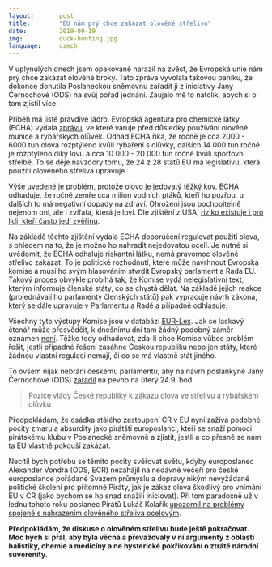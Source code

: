 ```yaml
---
layout:       post
title:        "EU nám prý chce zakázat olověné střelivo"
date:         2019-09-19
img:          duck-hunting.jpg
language:     czech
---
```


V uplynulých dnech jsem opakovaně narazil na zvěst, že Evropská unie nám prý chce zakázat olověné broky. Tato zpráva vyvolala takovou paniku, že dokonce donutila Poslaneckou sněmovnu zařadit ji z iniciativy Jany Černochové (ODS) na svůj pořad jednání. Zaujalo mě to natolik, abych si o tom zjistil více.

<!--more-->

Příběh má jisté pravdivé jádro. Evropská agentura pro chemické látky (ECHA) vydala [zprávu](https://echa.europa.eu/cs/-/echa-identifies-risks-to-terrestrial-environment-from-lead-ammunition), ve které varuje před důsledky používání olověné munice a rybářských olůvek. Odhad ECHA říká, že ročně je cca 2000 - 6000 tun olova rozptýleno kvůli rybaření s olůvky, dalších 14 000 tun ročně je rozptýleno díky lovu a cca 10 000 - 20 000 tun ročně kvůli sportovní střelbě. To se děje navzdory tomu, že 24 z 28 států EU má legislativu, která použití olověného střeliva upravuje.

Výše uvedené je problém, protože olovo je [jedovatý těžký kov](https://en.wikipedia.org/wiki/Lead_poisoning). ECHA odhaduje, že ročně zemře cca milion vodních ptáků, kteří ho pozřou, u dalších to má negativní dopady na zdraví. Ohroženi jsou pochopitelně nejenom oni, ale i zvířata, která je loví. Dle zjištění z USA, [riziko existuje i pro lidi, kteří často jedí zvěřinu](https://web.archive.org/web/20110526095843/http://www.rmef.org/NR/rdonlyres/F07627AA-4D94-4CBC-B8FD-4F4F18401303/0/ND_report.pdf).

Na základě těchto zjištění vydala ECHA doporučení regulovat použití olova, s ohledem na to, že je možno ho nahradit nejedovatou ocelí. Je nutné si uvědomit, že ECHA odhaluje riskantní látku, nemá pravomoc olověné střelivo zakázat. To je politické rozhodnutí, které může navrhnout Evropská komise a musí ho svým hlasováním stvrdit Evropský parlament a Rada EU. Takový proces obvykle probíhá tak, že Komise vydá nelegislativní text, kterým informuje členské státy, co se chystá dělat. Na základě jejich reakce (projednávají ho parlamenty členských států) pak vypracuje návrh zákona, který se dále upravuje v Parlamentu a Radě a případně odhlasuje.

Všechny tyto výstupy Komise jsou v databázi [EUR-Lex](https://eur-lex.europa.eu/homepage.html). Jak se laskavý čtenář může přesvědčit, k dnešnímu dni tam žádný podobný záměr oznámen [není](https://eur-lex.europa.eu/search.html?lang=cs&text=lead+ammunition&qid=1568918081348&type=quick&scope=EURLEX&sortOne=DD&sortOneOrder=desc&sortOneOrder=desc). Těžko tedy odhadovat, zda-li chce Komise vůbec problém řešit, jestli případné řešení zasáhne Českou republiku nebo jen státy, které žádnou vlastní regulaci nemají, či co se má vlastně stát jiného.

To ovšem nijak nebrání českému parlamentu, aby na návrh poslankyně Jany Černochové (ODS) [zařadil](http://www.psp.cz/sqw/ischuze.sqw?o=8&s=34)  na pevno na úterý 24.9. bod

> Pozice vlády České republiky k zákazu olova ve střelivu a rybářském olůvku

Předpokládám, že osádka stálého zastoupení ČR v EU nyní zažívá podobné pocity zmaru a absurdity jako pirátští europoslanci, kteří se snaží pomoci pirátskému klubu v Poslanecké sněmovně a zjistit, jestli a co přesně se nám ta EU vlastně pokouší zakázat.

Necítil bych potřebu se těmito pocity svěřovat světu, kdyby europoslanec Alexander Vondra (ODS, ECR) nezahájil na nedávné večeři pro české europoslance pořádané Svazem průmyslu a dopravy nikým nevyžádané politické školení pro přítomné Piráty, jak je zákaz olova škodlivý pro vnímání EU v ČR (jako bychom se ho snad snažili iniciovat). Při tom paradoxně už v lednu tohoto roku poslanec Pirátů Lukáš Kolařík [upozornil na problémy spojené s nahrazením olověného střeliva ocelovým](https://www.piratskelisty.cz/clanek-2276-debate-o-regulaci-olova-musi-predchazet-kvalitni-studie).

**Předpokládám, že diskuse o olověném střelivu bude ještě pokračovat. Moc bych si přál, aby byla věcná a převažovaly v ní argumenty z oblasti balistiky, chemie a medicíny a ne hysterické pokřikování o ztrátě národní suverenity.**
